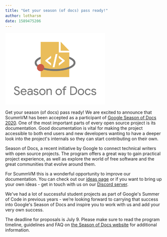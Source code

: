 ```yaml
---
title: "Get your season (of docs) pass ready!"
author: lotharsm
date: 1589475206
---
```


![GSoD Logo](/data/news/GSoD2020Logo.png)

Get your season (of docs) pass ready! We are excited to announce that ScummVM has been accepted as a participant of [Google Season of Docs 2020](https://developers.google.com/season-of-docs). One of the most important parts of every open source project is its documentation. Good documentation is vital for making the project accessible to both end users and new developers wanting to have a deeper look into the project's internals so they can start contributing on their own.

Season of Docs, a recent initiative by Google to connect technical writers with open source projects. The program offers a great way to gain practical project experience, as well as explore the world of free software and the great communities that evolve around them. 

For ScummVM this is a wonderful opportunity to improve our documentation. You can check out our [ideas page](https://wiki.scummvm.org/index.php?title=Season_of_Docs/GSoD_Ideas) or if you want to bring up your own ideas - get in touch with us on our [Discord server](https://discord.gg/BrAxEQ).

We've had a lot of successful student projects as part of Google's Summer of Code in previous years - we’re looking forward to carrying that success into Google's Season of Docs and inspire you to work with us and add your very own success.

The deadline for proposals is July 9. Please make sure to read the program timeline, guidelines and FAQ on [the Season of Docs website](https://developers.google.com/season-of-docs)  for additional information.